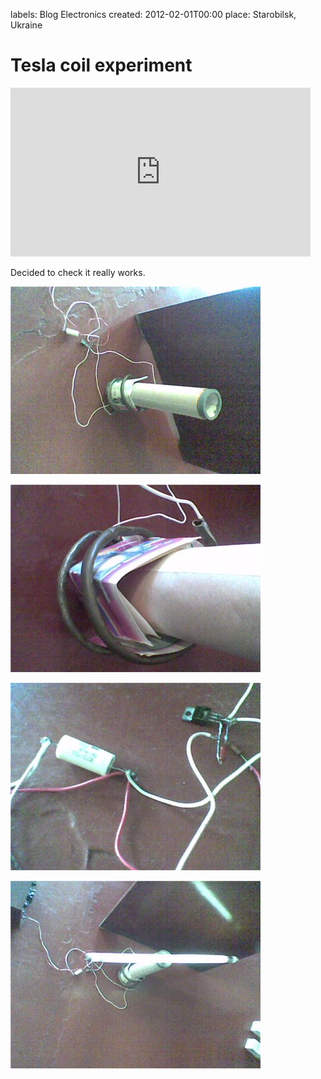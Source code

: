 labels: Blog
        Electronics
created: 2012-02-01T00:00
place: Starobilsk, Ukraine

# Tesla coil experiment

<iframe width="480" height="270" src="https://www.youtube.com/embed/ozGwb0glcXg" frameborder="0" allowfullscreen></iframe>

Decided to check it really works.

![Tesla coil experiment](tc1.jpg)

![Tesla coil experiment, coil](tc2.jpg)

![Tesla coil experiment, elements](tc3.jpg)

![Tesla coil experiment, works](tc4.jpg)
